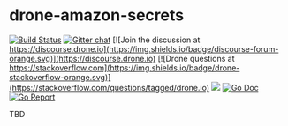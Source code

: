 # drone-amazon-secrets

[![Build Status](http://cloud.drone.io/api/badges/drone/drone-amazon-secrets/status.svg)](http://cloud.drone.io/drone/drone-amazon-secrets)
[![Gitter chat](https://badges.gitter.im/drone/drone.png)](https://gitter.im/drone/drone)
[![Join the discussion at https://discourse.drone.io](https://img.shields.io/badge/discourse-forum-orange.svg)](https://discourse.drone.io)
[![Drone questions at https://stackoverflow.com](https://img.shields.io/badge/drone-stackoverflow-orange.svg)](https://stackoverflow.com/questions/tagged/drone.io)
[![](https://images.microbadger.com/badges/image/drone/amazon-secrets.svg)](https://microbadger.com/images/drone/amazon-secrets "Get your own image badge on microbadger.com")
[![Go Doc](https://godoc.org/github.com/drone/drone-amazon-secrets?status.svg)](http://godoc.org/github.com/drone/drone-amazon-secrets)
[![Go Report](https://goreportcard.com/badge/github.com/drone/drone-amazon-secrets)](https://goreportcard.com/report/github.com/drone/drone-amazon-secrets)

TBD
